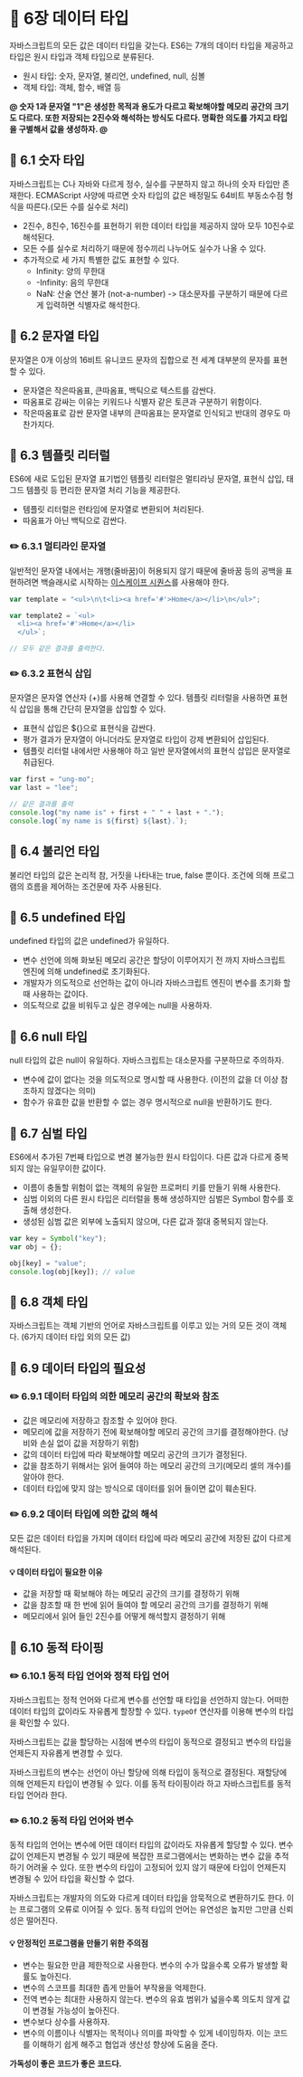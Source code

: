 # 📕 6장 데이터 타입

자바스크립트의 모든 값은 데이터 타입을 갖는다. ES6는 7개의 데이터 타입을 제공하고 타입은 원시 타입과 객체 타입으로 분류된다.

- 원시 타입: 숫자, 문자열, 불리언, undefined, null, 심볼
- 객체 타입: 객체, 함수, 배열 등

**@ 숫자 1과 문자열 "1"은 생성한 목적과 용도가 다르고 확보해야할 메모리 공간의 크기도 다르다. 또한 저장되는 2진수와 해석하는 방식도 다르다. 명확한 의도를 가지고 타입을 구별해서 값을 생성하자. @**

## 📝 6.1 숫자 타입

자바스크립트는 C나 자바와 다르게 정수, 실수를 구분하지 않고 하나의 숫자 타입만 존재한다. ECMAScript 사양에 따르면 숫자 타입의 값은 배정밀도 64비트 부동소수점 형식을 따른다.(모든 수를 실수로 처리)

- 2진수, 8진수, 16진수를 표현하기 위한 데이터 타입을 제공하지 않아 모두 10진수로 해석된다.
- 모든 수를 실수로 처리하기 때문에 정수끼리 나누어도 실수가 나올 수 있다.
- 추가적으로 세 가지 특별한 값도 표현할 수 있다.
  - Infinity: 양의 무한대
  - -Infinity: 음의 무한대
  - NaN: 산술 연산 불가 (not-a-number) -> 대소문자를 구분하기 때문에 다르게 입력하면 식별자로 해석한다.

## 📝 6.2 문자열 타입

문자열은 0개 이상의 16비트 유니코드 문자의 집합으로 전 세계 대부분의 문자를 표현할 수 있다.

- 문자열은 작은따옴표, 큰따옴표, 백틱으로 텍스트를 감싼다.
- 따옴표로 감싸는 이유는 키워드나 식별자 같은 토큰과 구분하기 위함이다.
- 작은따옴표로 감싼 문자열 내부의 큰따옴표는 문자열로 인식되고 반대의 경우도 마찬가지다.

## 📝 6.3 템플릿 리터럴

ES6에 새로 도입된 문자열 표기법인 템플릿 리터럴은 멀티라닝 문자열, 표현식 삽입, 태그드 템플릿 등 편리한 문자열 처리 기능을 제공한다.

- 템플릿 리터럴은 런타임에 문자열로 변환되어 처리된다.
- 따옴표가 아닌 백틱으로 감싼다.

### ✏️ 6.3.1 멀티라인 문자열

일반적인 문자열 내에서는 개행(줄바꿈)이 허용되지 않기 때문에 줄바꿈 등의 공백을 표현하려면 백슬래시로 시작하는 [이스케이프 시퀀스](https://fresh-mint.tistory.com/entry/javaScript-%EB%AC%B8%EC%9E%90%EC%97%B4%EC%9D%98-%EC%9D%B4%EC%8A%A4%EC%BC%80%EC%9D%B4%ED%94%84-%EC%8B%9C%ED%80%80%EC%8A%A4)를 사용해야 한다.

```js
var template = "<ul>\n\t<li><a href='#'>Home</a></li>\n</ul>";

var template2 = `<ul>
  <li><a href='#'>Home</a></li>
  </ul>`;

// 모두 같은 결과를 출력한다.
```

### ✏️ 6.3.2 표현식 삽입

문자열은 문자열 연산자 (+)를 사용해 연결할 수 있다. 템플릿 리터럴을 사용하면 표현식 삽입을 통해 간단히 문자열을 삽입할 수 있다.

- 표현식 삽입은 ${}으로 표현식을 감싼다.
- 평가 결과가 문자열이 아니더라도 문자열로 타입이 강제 변환되어 삽입된다.
- 템플릿 리터럴 내에서만 사용해야 하고 일반 문자열에서의 표현식 삽입은 문자열로 취급된다.

```js
var first = "ung-mo";
var last = "lee";

// 같은 결과를 출력
console.log("my name is" + first + " " + last + ".");
console.log(`my name is ${first} ${last}.`);
```

## 📝 6.4 불리언 타입

불리언 타입의 값은 논리적 참, 거짓을 나타내는 true, false 뿐이다. 조건에 의해 프로그램의 흐름을 제어하는 조건문에 자주 사용된다.

## 📝 6.5 undefined 타입

undefined 타입의 값은 undefined가 유일하다.

- 변수 선언에 의해 화보된 메모리 공간은 할당이 이루어지기 전 까지 자바스크립트 엔진에 의해 undefined로 초기화된다.
- 개발자가 의도적으로 선언하는 값이 아니라 자바스크립트 엔진이 변수를 초기화 할 때 사용하는 값이다.
- 의도적으로 값을 비워두고 싶은 경우에는 null을 사용하자.

## 📝 6.6 null 타입

null 타입의 값은 null이 유일하다. 자바스크립트는 대소문자를 구분하므로 주의하자.

- 변수에 값이 없다는 것을 의도적으로 명시할 때 사용한다. (이전의 값을 더 이상 참조하지 않겠다는 의미)
- 함수가 유효한 값을 반환할 수 없는 경우 명시적으로 null을 반환하기도 한다.

## 📝 6.7 심벌 타입

ES6에서 추가된 7번째 타입으로 변경 불가능한 원시 타입이다. 다른 값과 다르게 중복되지 않는 유일무이한 값이다.

- 이름이 충돌할 위험이 없는 객체의 유일한 프로퍼티 키를 만들기 위해 사용한다.
- 심범 이외의 다른 원시 타입은 리터럴을 통해 생성하지만 심벌은 Symbol 함수를 호출해 생성한다.
- 생성된 심범 값은 외부에 노출되지 않으며, 다른 값과 절대 중복되지 않는다.

```js
var key = Symbol("key");
var obj = {};

obj[key] = "value";
console.log(obj[key]); // value
```

## 📝 6.8 객체 타입

자바스크립트는 객체 기반의 언어로 자바스크립트를 이루고 있는 거의 모든 것이 객체다. (6가지 데이터 타입 외의 모든 값)

## 📝 6.9 데이터 타입의 필요성

### ✏️ 6.9.1 데이터 타입의 의한 메모리 공간의 확보와 참조

- 값은 메모리에 저장하고 참조할 수 있어야 한다.
- 메모리에 값을 저장하기 전에 확보해야할 메모리 공간의 크기를 결정해야한다. (낭비와 손실 없이 값을 저장하기 위함)
- 값의 데이터 타입에 따라 확보해야할 메모리 공간의 크기가 결정된다.
- 값을 참조하기 위해서는 읽어 들여야 하는 메모리 공간의 크기(메모리 셀의 개수)를 알아야 한다.
- 데이터 타입에 맞지 않는 방식으로 데이터를 읽어 들이면 값이 훼손된다.

### ✏️ 6.9.2 데이터 타입에 의한 값의 해석

모든 값은 데이터 타입을 가지며 데이터 타입에 따라 메모리 공간에 저장된 값이 다르게 해석된다.

#### 💡 데이터 타입이 필요한 이유

- 값을 저장할 때 확보해야 하는 메모리 공간의 크기를 결정하기 위해
- 값을 참조할 때 한 번에 읽어 들여야 할 메모리 공간의 크기를 결정하기 위해
- 메모리에서 읽어 들인 2진수를 어떻게 해석할지 결정하기 위해

## 📝 6.10 동적 타이핑

### ✏️ 6.10.1 동적 타입 언어와 정적 타입 언어

자바스크립트는 정적 언어와 다르게 변수를 선언할 때 타입을 선언하지 않는다. 어떠한 데이터 타입의 값이라도 자유롭게 할장할 수 있다. `typeOf` 연산자를 이용해 변수의 타입을 확인할 수 있다.

자바스크립트는 값을 할당하는 시점에 변수의 타입이 동적으로 결정되고 변수의 타입을 언제든지 자유롭게 변경할 수 있다.

자바스크립트의 변수는 선언이 아닌 할당에 의해 타입이 동적으로 결정된다. 재할당에 의해 언제든지 타입이 변경될 수 있다. 이를 동적 타이핑이라 하고 자바스크립트를 동적 타입 언어라 한다.

### ✏️ 6.10.2 동적 타입 언어와 변수

동적 타입의 언어는 변수에 어떤 데이터 타입의 값이라도 자유롭게 할당할 수 있다. 변수 값이 언제든지 변경될 수 있기 때문에 복잡한 프로그램에서는 변화하는 변수 값을 추적하기 어려울 수 있다. 또한 변수의 타입이 고정되어 있지 않기 때문에 타입이 언제든지 변경될 수 있어 타입을 확신할 수 없다.

자바스크립트는 개발자의 의도와 다르게 데이터 타입을 암묵적으로 변환하기도 한다. 이는 프로그램의 오류로 이어질 수 있다. 동적 타입의 언어는 유연성은 높지만 그만큼 신뢰성은 떨어진다.

#### 💡 안정적인 프로그램을 만들기 위한 주의점

- 변수는 필요한 만큼 제한적으로 사용한다. 변수의 수가 많을수록 오류가 발생할 확률도 높아진다.
- 변수의 스코프를 최대한 좁게 만들어 부작용을 억제한다.
- 전역 변수는 최대한 사용하지 않는다. 변수의 유효 범위가 넓을수록 의도치 않게 값이 변경될 가능성이 높아진다.
- 변수보다 상수를 사용하자.
- 변수의 이름이나 식별자는 목적이나 의미를 파악할 수 있게 네이밍하자. 이는 코드를 이해하기 쉽게 해주고 협업과 생산성 향상에 도움을 준다.

**가독성이 좋은 코드가 좋은 코드다.**
